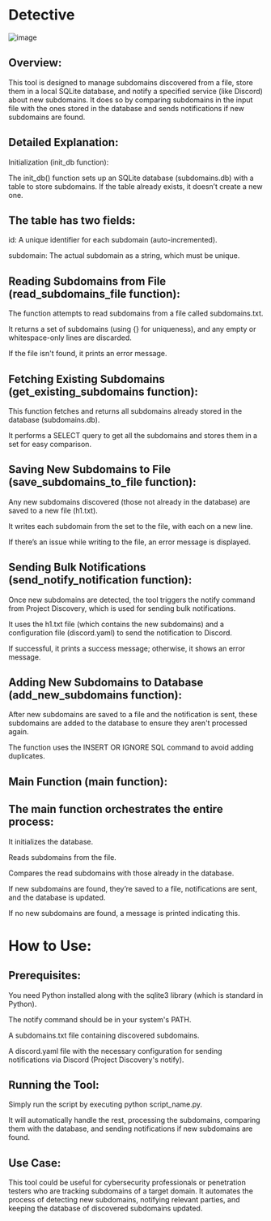 # Detective

![image](https://github.com/user-attachments/assets/baa2e5ec-18f1-4d6c-859b-56208836dc05)

## Overview:
This tool is designed to manage subdomains discovered from a file, store them in a local SQLite database, and notify a specified service (like Discord) about new subdomains. It does so by comparing subdomains in the input file with the ones stored in the database and sends notifications if new subdomains are found.

## Detailed Explanation:
Initialization (init_db function):

The init_db() function sets up an SQLite database (subdomains.db) with a table to store subdomains. If the table already exists, it doesn’t create a new one.

## The table has two fields:

id: A unique identifier for each subdomain (auto-incremented).

subdomain: The actual subdomain as a string, which must be unique.

## Reading Subdomains from File (read_subdomains_file function):

The function attempts to read subdomains from a file called subdomains.txt.

It returns a set of subdomains (using {} for uniqueness), and any empty or whitespace-only lines are discarded.

If the file isn't found, it prints an error message.

## Fetching Existing Subdomains (get_existing_subdomains function):

This function fetches and returns all subdomains already stored in the database (subdomains.db).

It performs a SELECT query to get all the subdomains and stores them in a set for easy comparison.

## Saving New Subdomains to File (save_subdomains_to_file function):

Any new subdomains discovered (those not already in the database) are saved to a new file (h1.txt).

It writes each subdomain from the set to the file, with each on a new line.

If there’s an issue while writing to the file, an error message is displayed.

## Sending Bulk Notifications (send_notify_notification function):

Once new subdomains are detected, the tool triggers the notify command from Project Discovery, which is used for sending bulk notifications.

It uses the h1.txt file (which contains the new subdomains) and a configuration file (discord.yaml) to send the notification to Discord.

If successful, it prints a success message; otherwise, it shows an error message.

## Adding New Subdomains to Database (add_new_subdomains function):

After new subdomains are saved to a file and the notification is sent, these subdomains are added to the database to ensure they aren't processed again.

The function uses the INSERT OR IGNORE SQL command to avoid adding duplicates.

## Main Function (main function):

## The main function orchestrates the entire process:

It initializes the database.

Reads subdomains from the file.

Compares the read subdomains with those already in the database.

If new subdomains are found, they’re saved to a file, notifications are sent, and the database is updated.

If no new subdomains are found, a message is printed indicating this.

# How to Use:
## Prerequisites:

You need Python installed along with the sqlite3 library (which is standard in Python).

The notify command should be in your system's PATH.

A subdomains.txt file containing discovered subdomains.

A discord.yaml file with the necessary configuration for sending notifications via Discord (Project Discovery's notify).

## Running the Tool:

Simply run the script by executing python script_name.py.

It will automatically handle the rest, processing the subdomains, comparing them with the database, and sending notifications if new subdomains are found.

## Use Case:
This tool could be useful for cybersecurity professionals or penetration testers who are tracking subdomains of a target domain. It automates the process of detecting new subdomains, notifying relevant parties, and keeping the database of discovered subdomains updated.
